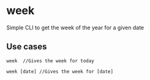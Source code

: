 # week
Simple CLI to get the week of the year for a given date

## Use cases

```
week  //Gives the week for today

week [date] //Gives the week for [date]
```
